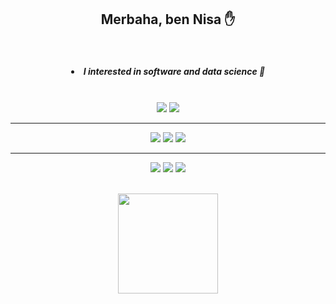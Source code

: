 <h2 align = "center">Merbaha, ben Nisa ✋</h2> 

<br>

<h5 align = "center" >
    
<li> I interested in software and data science 🧠 </li>
     
</h5>

<br>

<div align = "center"> 



<img src = "https://img.shields.io/badge/Python-FFD43B?style=for-the-badge&logo=python&logoColor=darkgreen">


<img src = "https://img.shields.io/badge/Git-F05032?style=for-the-badge&logo=git&logoColor=white"/>

---


<img src = "https://img.shields.io/badge/Numpy-777BB4?style=for-the-badge&logo=numpy&logoColor=white"/>

<img src = "https://img.shields.io/badge/Pandas-2C2D72?style=for-the-badge&logo=pandas&logoColor=white"/>

<img src = "https://img.shields.io/badge/scikit_learn-F7931E?style=for-the-badge&logo=scikit-learn&logoColor=white"/>

---

<img src = "https://img.shields.io/badge/RStudio-75AADB?style=for-the-badge&logo=RStudio&logoColor=white"/>

<img src = "https://img.shields.io/badge/Microsoft%20SQL%20Server-CC2927?style=for-the-badge&logo=microsoft%20sql%20server&logoColor=white"/>

<a href="https://www.linkedin.com/in/nisatokuc8/">
<img src = "https://img.shields.io/badge/LinkedIn-0077B5?style=for-the-badge&logo=linkedin&logoColor=white"/>
</a>

</div>

<br>

<p align = "center">
<img  height='160px'  src = 'https://github-readme-stats.vercel.app/api?username=nisatokuc&theme=tokyonight&count_private=true&show_icons=true&hide=issues'>
</p>